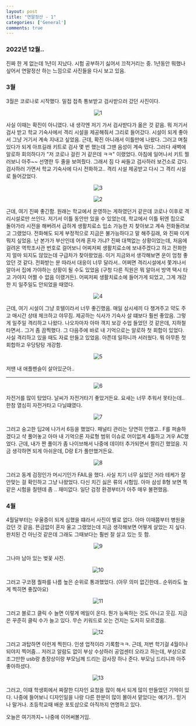 ```yaml
---
layout: post
title: "연말정산 - 1"
categories: ['General']
comments: true
---
```

<script type="text/javascript" 
src="https://cdn.mathjax.org/mathjax/latest/MathJax.js?config=TeX-AMS_HTML">
</script>

### 2022년 12월..
진짜 한 게 없는데 1년이 지났다. 시험 공부하기 싫어서 끄적거리는 중. 1년동안 뭐했나 싶어서 연말정산 하는 느낌으로 사진들을 다시 보고 있음.

### 3월
3월은 코로나로 시작했다. 밀접 접촉 통보받고 검사받으러 갔던 사진이다. 

<p align = "center"> <img src="/assets/img/2022/1.jpg" alt="1"/> </p>

사실 이때는 확진이 아니였다. 내 생각엔 저기 가서 검사받다가 옮은 것 같음. 뭐 저기서 검사 받고 학교 기숙사에서 격리 시설을 제공해줘서 그리로 들어갔다. 시설이 되게 좋아서 그냥 거기서 계속 지내고 싶었음. 근데, 확진 아니래서 이틀만에 나왔다. 그러고 며칠 있다가 되게 아프길래 키트로 검사 몇 번 했는데 그땐 음성이 계속 떴다. 그러다 새벽에 알로하 회의하다가 "저 코로나 걸린 거 같은데 ㅋㅋ" 이랬었다. 아침에 일어나서 키트 찔러보니 아주~~ 선명한 두 줄을 보여줬다. 그래서 짐 다 싸들고 검사하러 보건소로 갔다. 검사하러 가면서 학교 기숙사에 다시 전화하고.. 격리 시설 제공받고 다시 그 격리 시설로 들어갔었다.

<p align = "center"> <img src="/assets/img/2022/3.jpg" alt="3"/> </p>
<p align = "center"> <img src="/assets/img/2022/2.jpg" alt="2"/> </p>

근데, 여기 진짜 좋긴함. 원래는 학교에서 운영하는 게하였던거 같은데 코로나 이후로 격리시설로만 쓰인다. 저기서 이틀 동안만 있을 수 있었는데, 학교에서 이틀 뒤엔 집으로 돌아가라 시전을 해버려서 급하게 생활치료소 입소 가능한 지 찾아보고 계속 전화돌려보고 그랬었다. 전화해도 되게 부정적으로 지금은 불가능하다고 말 해주길래, 와 진짜 이게 뭐지 싶었음. 난 본가가 부산인데 어캐 혼자 가냐? 진짜 대책없는 상황이었는데, 처음에 걸려온 역학조사관 번호로 걸어보니 어찌저찌 생활치료소에 보내주겠다고 하고 전화한 지 얼마 되지도 않았는데 구급차가 찾아왔었음. 이거 지금와서 생각해보면 운이 엄청 좋았던 것 같다. 전화받는 분 따라서 대응이 너무 달라서.. 어쩌면 격리시설에서 쫓겨나서 알아서 집에 가야하는 상황이 될 수도 있었음 (구청 다른 직원은 뭐 알아서 방역 택시 타고 가야지 어쩔 수 없음 이랬거든). 어찌저찌 생활치료소에 들어가게 되었고, 그게 개강한 지 일주일도 안되었을 때였다.

<p align = "center"> <img src="/assets/img/2022/4.jpg" alt="4"/> </p>

근데, 여기 시설이 그냥 호텔이라서 너무 좋긴했음. 매일 삼시세끼 다 챙겨주고 약도 주고 매시간 상태 체크하고 야무짐. 제공하는 식사가 기숙사 살 떄보다 훨씬 좋았음. 그렇게 일주일 격리하고 나왔다. 나오자마자 아마 객지 보강 수업 들었던 것 같은데, 지하철타면서.. 그거 좀 끔찍했다. 그 다음주에 바로 내 기억으로는 알로하 첫 회합이 있었다. 사실 격리하고 있을 때도 자료 만들고 있었음. 아픈데 일하니까 서러웠다. 뭐 아무튼 첫 회합하고 우당탕탕 개강함.

<p align = "center"> <img src="/assets/img/2022/5.jpg" alt="5"/> </p>

저땐 내 애플펜슬이 살아있군아..

---

<p align = "center"> <img src="/assets/img/2022/6.jpg" alt="6"/> </p>

자전거를 많이 탔었다. 날씨가 자전거타기 좋았거든요. 요새는 너무 추워서 못타는데.. 한참 열심히 자전거타고 다닐떄였다.

<p align = "center"> <img src="/assets/img/2022/7.jpg" alt="7"/> </p>

그러고 숭고한 딥2에 나가서 6등을 했었다. 패널티 관리는 당연히 안했고.. F를 퍼솔하겠다고 샥 풀어놓고 아마 내 기억으론 자료형 범위 이슈로 어이없게 4틀하고 겨우 AC했었다. 근데, 내가 짠 풀이가 좀 나이브해서 나중에 데이터 추가되면서 짤리긴 했었음. 지금 생각하면 되게 아쉬운데, D랑 E가 풀만했거든요. 

<p align = "center"> <img src="/assets/img/2022/7.jpg" alt="8"/> </p>

그러고 동계 검정인가 머시기인가 FAIL을 했다. 사실 치기 너무 싫었던 거라 테케가 잘 안맞는 걸 확인하고 그냥 나왔었다. 다신 치긴 싫은 류의 시험임. 아마 삼성 B형 보면 똑같은 시험을 칠텐데 좀 .. 재미없다. 일단 검정 환경부터가 아주 매우 불편했음.

### 4월
4월달부터는 우울증이 되게 심했을 떄라서 사진이 별로 없다. 아마 이때쯤부터 병원을 갔던 것 같음. 뜬금없이 혼자 울고 그랬었는데 지금 생각해보면 어떻게 살았는 지 싶다. 완치된 건 아닌것 같은데 그래도 그때보다는 훨씬 잘 살고 있는 듯 함.

<p align = "center"> <img src="/assets/img/2022/9.jpg" alt="9"/> </p>

그나마 남아 있는 벚꽃 사진.

<p align = "center"> <img src="/assets/img/2022/10.jpg" alt="10"/> </p>

그러고 구코잼 퀄파를 나름 높은 순위로 통과했었다. (아무 의미 없긴한데.. 순위라도 높게 찍히면 좋잖아요)

<p align = "center"> <img src="/assets/img/2022/11.jpg" alt="11"/> </p>

그러고 블로그 클릭 수 늘면 이렇게 메일이 온다. 뭔가 능욕하는 것도 아니고 웃김. 지금은 꾸준히 클릭 수가 늘고 있다. 무슨 키워드로 오는 건지는 도저히 모르겠음.

<p align = "center"> <img src="/assets/img/2022/12.jpg" alt="12"/> </p>

그러고 과탑하면 이런게 찍힌다. 인생 업적이라 기록함ㅋㅋ. 근데, 저번 학기걸 4월이나 되야지 찍어줌... 저러고 알람도 없이 부상 수상하러 공업센터 오라고 하는데, 부상으로 조그만한 usb랑 총장상이랑 부모님께 드리는 감사장 하나 준다. 부모님 드리니까 아주 좋아하셨다.

<p align = "center"> <img src="/assets/img/2022/13.jpg" alt="13"/> </p>

그러고, 이떄 학생회에서 짜잘한 디자인 요청을 많이 해서 되게 많이 만들었던 기억이 있다. 나중에 들어보니 디자인일을 나랑 다른 한분이 많이 몰아서 맡았다는 얘기가.. 믿거나 말거나. 초등학교때 배운 포토샵으로 아직까지 연명하고 있다.

오늘은 여기까지~ 나중에 이어써볼거임. 


